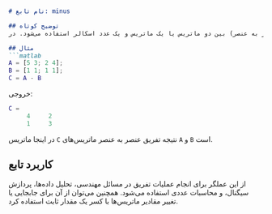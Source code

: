 ```markdown


# نام تابع: minus

## توضیح کوتاه
این تابع برای انجام عملیات تفریق ماتریسی (یا تفریق عنصر به عنصر) بین دو ماتریس یا یک ماتریس و یک عدد اسکالر استفاده می‌شود. در MATLAB، عملگر `-` برای تفریق ماتریس‌ها به کار می‌رود و نیازی به تابع جداگانه نیست.

## مثال
```matlab
A = [5 3; 2 4];
B = [1 1; 1 1];
C = A - B
```

خروجی:
```matlab
C =
     4     2
     1     3
```

در اینجا ماتریس `C` نتیجه تفریق عنصر به عنصر ماتریس‌های `A` و `B` است.

## کاربرد تابع
از این عملگر برای انجام عملیات تفریق در مسائل مهندسی، تحلیل داده‌ها، پردازش سیگنال، و محاسبات عددی استفاده می‌شود. همچنین می‌توان از آن برای جابجایی یا تغییر مقادیر ماتریس‌ها با کسر یک مقدار ثابت استفاده کرد.
```
